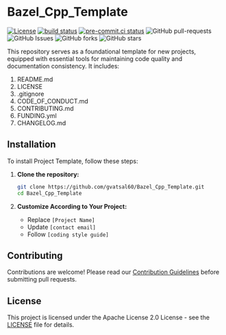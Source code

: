 # Bazel_Cpp_Template

[![License](https://img.shields.io/badge/License-Apache_2.0-blue.svg)](https://img.shields.io/github/license/gvatsal60/Bazel_Cpp_Template)
[![build status](https://github.com/gvatsal60/Bazel_Cpp_Template/actions/workflows/readme-checker.yaml/badge.svg)](https://github.com/gvatsal60/Bazel_Cpp_Template/actions/workflows/readme-checker.yaml)
[![pre-commit.ci status](https://results.pre-commit.ci/badge/github/gvatsal60/Bazel_Cpp_Template/master.svg)](https://results.pre-commit.ci/latest/github/gvatsal60/Bazel_Cpp_Template/HEAD)
![GitHub pull-requests](https://img.shields.io/github/issues-pr/gvatsal60/Bazel_Cpp_Template)
![GitHub Issues](https://img.shields.io/github/issues/gvatsal60/Bazel_Cpp_Template)
![GitHub forks](https://img.shields.io/github/forks/gvatsal60/Bazel_Cpp_Template)
![GitHub stars](https://img.shields.io/github/stars/gvatsal60/Bazel_Cpp_Template)

This repository serves as a foundational template for new projects, equipped with essential tools for
maintaining code quality and documentation consistency. It includes:

1. README.md
2. LICENSE
3. .gitignore
4. CODE_OF_CONDUCT.md
5. CONTRIBUTING.md
6. FUNDING.yml
7. CHANGELOG.md

## Installation

To install Project Template, follow these steps:

1. **Clone the repository:**

   ```bash
   git clone https://github.com/gvatsal60/Bazel_Cpp_Template.git
   cd Bazel_Cpp_Template
   ```

2. **Customize According to Your Project:**
   * Replace `[Project Name]`
   * Update `[contact email]`
   * Follow `[coding style guide]`

## Contributing

Contributions are welcome! Please read our
[Contribution Guidelines](https://github.com/gvatsal60/Bazel_Cpp_Template/blob/HEAD/CONTRIBUTING.md)
before submitting pull requests.

## License

This project is licensed under the Apache License 2.0 License - see the
[LICENSE](https://github.com/gvatsal60/Bazel_Cpp_Template/blob/HEAD/LICENSE) file for details.
